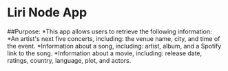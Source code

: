 # Liri Node App

##Purpose: 
*This app allows users to retrieve the following information:
  *An artist's next five concerts, including: the venue name, city, and time of the event.
  *Information about a song, including: artist, album, and a Spotify link to the song.
  *Information about a movie, including: release date, ratings, country, language, plot, and actors. 


